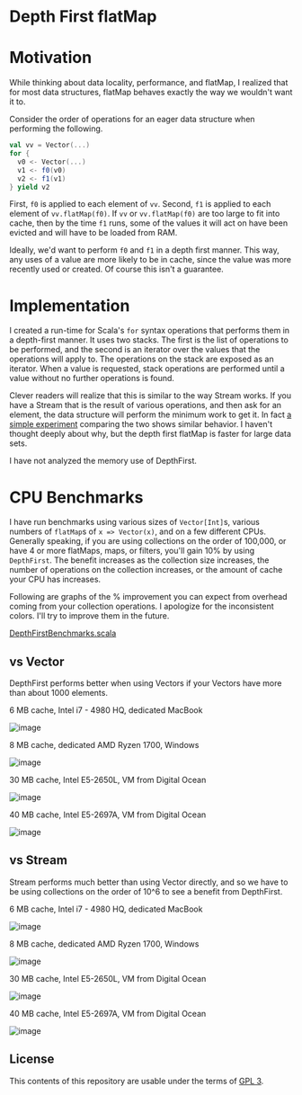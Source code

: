 Depth First flatMap
===================

Motivation
==========
While thinking about data locality, performance, and flatMap, I realized that for most data structures, flatMap behaves exactly the way we wouldn't want it to.

Consider the order of operations for an eager data structure when performing the following.

```scala
val vv = Vector(...)
for {
  v0 <- Vector(...)
  v1 <- f0(v0)
  v2 <- f1(v1)
} yield v2
```

First, `f0` is applied to each element of `vv`. Second, `f1` is applied to each element of `vv.flatMap(f0)`. If `vv` or `vv.flatMap(f0)` are too large to fit into cache, then by the time `f1` runs, some of the values it will act on have been evicted and will have to be loaded from RAM.

Ideally, we'd want to perform `f0` and `f1` in a depth first manner. This way, any uses of a value are more likely to be in cache, since the value was more recently used or created. Of course this isn't a guarantee.

Implementation
==============

I created a run-time for Scala's `for` syntax operations that performs them in a depth-first manner. It uses two stacks. The first is the list of operations to be performed, and the second is an iterator over the values that the operations will apply to. The operations on the stack are exposed as an iterator. When a value is requested, stack operations are performed until a value without no further operations is found.

Clever readers will realize that this is similar to the way Stream works. If you have a Stream that is the result of various operations, and then ask for an element, the data structure will perform the minimum work to get it. In fact [a simple experiment](examples/src/main/scala/me/jeffshaw/depthfirst/examples/StreamComparison.scala) comparing the two shows similar behavior. I haven't thought deeply about why, but the depth first flatMap is faster for large data sets.

I have not analyzed the memory use of DepthFirst.

CPU Benchmarks
==============

I have run benchmarks using various sizes of `Vector[Int]`s, various numbers of `flatMap`s of `x => Vector(x)`, and on a few different CPUs. Generally speaking, if you are using collections on the order of 100,000, or have 4 or more flatMaps, maps, or filters, you'll gain 10% by using `DepthFirst`. The benefit increases as the collection size increases, the number of operations on the collection increases, or the amount of cache your CPU has increases.

Following are graphs of the % improvement you can expect from overhead coming from your collection operations. I apologize for the inconsistent colors. I'll try to improve them in the future.

[DepthFirstBenchmarks.scala](benchmarks/src/main/scala/me/jeffshaw/depthfirst/benchmarks/DepthFirstBenchmarks.scala)

## vs Vector

DepthFirst performs better when using Vectors if your Vectors have more than about 1000 elements.

6 MB cache, Intel i7 - 4980 HQ, dedicated MacBook

![image](https://www.jeffshaw.me/depthfirst/M0/6.png)

8 MB cache, dedicated AMD Ryzen 1700, Windows

![image](https://www.jeffshaw.me/depthfirst/M0/8.png)

30 MB cache, Intel E5-2650L, VM from Digital Ocean

![image](https://www.jeffshaw.me/depthfirst/M0/30.png)

40 MB cache, Intel E5-2697A, VM from Digital Ocean

![image](https://www.jeffshaw.me/depthfirst/M0/40.png)

## vs Stream

Stream performs much better than using Vector directly, and so we have to be using collections on the order of 10^6 to see a benefit from DepthFirst.

6 MB cache, Intel i7 - 4980 HQ, dedicated MacBook

![image](https://www.jeffshaw.me/depthfirst/M0/6stream.png)

8 MB cache, dedicated AMD Ryzen 1700, Windows

![image](https://www.jeffshaw.me/depthfirst/M0/8stream.png)

30 MB cache, Intel E5-2650L, VM from Digital Ocean

![image](https://www.jeffshaw.me/depthfirst/M0/30stream.png)

40 MB cache, Intel E5-2697A, VM from Digital Ocean

![image](https://www.jeffshaw.me/depthfirst/M0/40stream.png)

## License

This contents of this repository are usable under the terms of [GPL 3](https://www.gnu.org/licenses/gpl-3.0.en.html).
